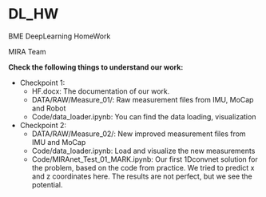 # DL_HW
BME DeepLearning HomeWork

MIRA Team

**Check the following things to understand our work:**
  * Checkpoint 1:
    * HF.docx: The documentation of our work.
    * DATA/RAW/Measure_01/: Raw measurement files from IMU, MoCap and Robot
    * Code/data_loader.ipynb: You can find the data loading, visualization
  * Checkpoint 2:
    * DATA/RAW/Measure_02/: New improved measurement files from IMU and MoCap
    * Code/data_loader.ipynb: Load and visualize the new measurements
    * Code/MIRAnet_Test_01_MARK.ipynb: Our first 1Dconvnet solution for the problem, based on the code from practice. We tried to predict x and z coordinates here. The results are not perfect, but we see the potential.
    
